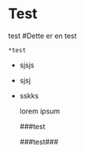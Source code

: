 # Test
test
#Dette er en test

    *test
    
  - sjsjs

- sjsj
- sskks
  
   
  lorem ipsum
  
  
  ###test
  
  
  ###test###

